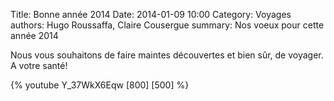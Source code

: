 Title: Bonne année 2014
Date: 2014-01-09 10:00
Category: Voyages
authors: Hugo Roussaffa, Claire Cousergue
summary: Nos voeux pour cette année 2014

Nous vous souhaitons de faire maintes découvertes et bien sûr, de voyager. A votre santé! 

{% youtube Y_37WkX6Eqw [800] [500] %}

